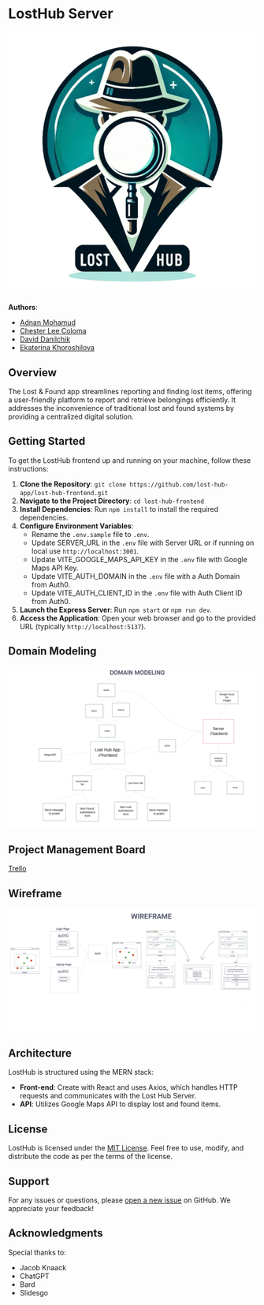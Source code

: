# LostHub Server

![Lost Hub Logo](./assets/lost-hub-logo.png)

**Authors**:

- [Adnan Mohamud](https://github.com/adnanm123)
- [Chester Lee Coloma](https://github.com/cleecoloma)
- [David Danilchik](https://github.com/Arkuris)
- [Ekaterina Khoroshilova](https://github.com/KatKho)

## Overview

The Lost & Found app streamlines reporting and finding lost items, offering a user-friendly platform to report and retrieve belongings efficiently. It addresses the inconvenience of traditional lost and found systems by providing a centralized digital solution.

## Getting Started

To get the LostHub frontend up and running on your machine, follow these instructions:

1. **Clone the Repository**: `git clone https://github.com/lost-hub-app/lost-hub-frontend.git`
2. **Navigate to the Project Directory**: `cd lost-hub-frontend`
3. **Install Dependencies**: Run `npm install` to install the required dependencies.
4. **Configure Environment Variables**:
   - Rename the `.env.sample` file to `.env`.
   - Update SERVER_URL in the `.env` file with Server URL or if running on local use `http://localhost:3001`.
   - Update VITE_GOOGLE_MAPS_API_KEY in the `.env` file with Google Maps API Key.
   - Update VITE_AUTH_DOMAIN in the `.env` file with a Auth Domain from Auth0.
   - Update VITE_AUTH_CLIENT_ID in the `.env` file with Auth Client ID from Auth0.
6. **Launch the Express Server**: Run `npm start` or `npm run dev`.
7. **Access the Application**: Open your web browser and go to the provided URL (typically `http://localhost:5137`).

## Domain Modeling
![Domain Modeling](./assets/domain-modeling.png)

## Project Management Board

[Trello](https://trello.com/b/K503Pxff/losthub)

## Wireframe

![Wireframe](./assets/wireframe.png)

## Architecture

LostHub is structured using the MERN stack:

- **Front-end**: Create with React and uses Axios, which handles HTTP requests and communicates with the Lost Hub Server.
- **API**: Utilizes Google Maps API to display lost and found items.

## License

LostHub is licensed under the [MIT License](./LICENSE). Feel free to use, modify, and distribute the code as per the terms of the license.

## Support

For any issues or questions, please [open a new issue](https://github.com/lost-hub-app/lost-hub-backend/issues) on GitHub. We appreciate your feedback!

## Acknowledgments

Special thanks to:

- Jacob Knaack
- ChatGPT
- Bard
- Slidesgo